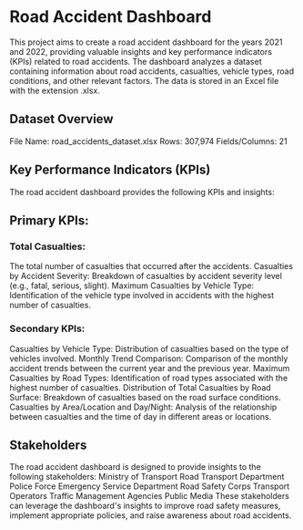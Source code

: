 # Road Accident Dashboard
This project aims to create a road accident dashboard for the years 2021 and 2022, providing valuable insights and key performance indicators (KPIs) related to road accidents. The dashboard analyzes a dataset containing information about road accidents, casualties, vehicle types, road conditions, and other relevant factors. The data is stored in an Excel file with the extension .xlsx.

## Dataset Overview
File Name: road_accidents_dataset.xlsx
Rows: 307,974
Fields/Columns: 21

## Key Performance Indicators (KPIs)
The road accident dashboard provides the following KPIs and insights:

## Primary KPIs:
### Total Casualties: 
The total number of casualties that occurred after the accidents.
Casualties by Accident Severity: Breakdown of casualties by accident severity level (e.g., fatal, serious, slight).
Maximum Casualties by Vehicle Type: Identification of the vehicle type involved in accidents with the highest number of casualties.
### Secondary KPIs:
Casualties by Vehicle Type: Distribution of casualties based on the type of vehicles involved.
Monthly Trend Comparison: Comparison of the monthly accident trends between the current year and the previous year.
Maximum Casualties by Road Types: Identification of road types associated with the highest number of casualties.
Distribution of Total Casualties by Road Surface: Breakdown of casualties based on the road surface conditions.
Casualties by Area/Location and Day/Night: Analysis of the relationship between casualties and the time of day in different areas or locations.

## Stakeholders
The road accident dashboard is designed to provide insights to the following stakeholders:
Ministry of Transport
Road Transport Department
Police Force
Emergency Service Department
Road Safety Corps
Transport Operators
Traffic Management Agencies
Public
Media
These stakeholders can leverage the dashboard's insights to improve road safety measures, implement appropriate policies, and raise awareness about road accidents.
